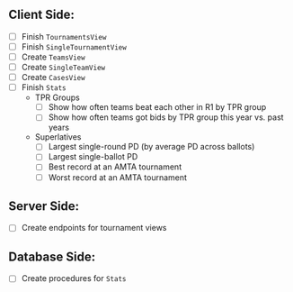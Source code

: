 ## Client Side:
- [ ] Finish `TournamentsView`
- [ ] Finish `SingleTournamentView`
- [ ] Create `TeamsView`
- [ ] Create `SingleTeamView`
- [ ] Create `CasesView`
- [ ] Finish `Stats`
  - TPR Groups
    - [ ] Show how often teams beat each other in R1 by TPR group
    - [ ] Show how often teams got bids by TPR group this year vs. past years
  - Superlatives
    - [ ] Largest single-round PD (by average PD across ballots)
    - [ ] Largest single-ballot PD
    - [ ] Best record at an AMTA tournament
    - [ ] Worst record at an AMTA tournament

## Server Side:
- [ ] Create endpoints for tournament views

## Database Side:
- [ ] Create procedures for `Stats`